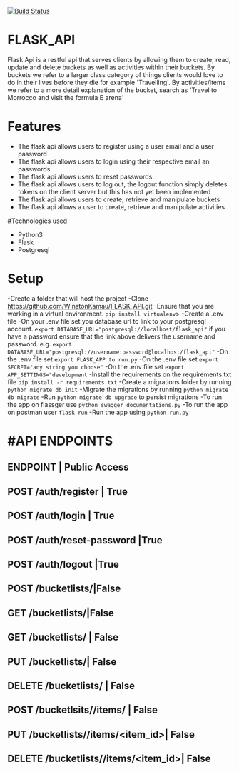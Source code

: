 [![Build Status](https://travis-ci.org/WinstonKamau/FLASK_API.svg?branch=master)](https://travis-ci.org/WinstonKamau/FLASK_API)
# FLASK_API
Flask Api is a restful api that serves clients by allowing them to create, read, update and delete buckets as well as activities within their buckets. By buckets we refer to a larger class category of things clients would love to do in their lives before they die for example 'Travelling'. By activities/items we refer to a more detail explanation of the bucket, search as 'Travel to Morrocco and visit the formula E arena'

# Features
- The flask api allows users to register using a user email and a user password
- The flask api allows users to login using their respective email an passwords
- The flask api allows users to reset passwords.
- The flask api allows users to log out, the logout function simply deletes tokens on the client server but this has not yet been implemented
- The flask api allows users to create, retrieve and manipulate buckets
- The flask api allows a user to create, retrieve and manipulate activities

#Technologies used
- Python3
- Flask
- Postgresql
# Setup
-Create a folder that will host the project
-Clone https://github.com/WinstonKamau/FLASK_API.git
-Ensure that you are working in a virtual environment. `pip install virtualenv`>
-Create a .env file
-On your .env file set you database url to link to your postgresql account.
 `export DATABASE_URL="postgresql://localhost/flask_api"` if you have a password ensure that the link above delivers the username and password. e.g. `export DATABASE_URL="postgresql://username:password@localhost/flask_api"`
-On the .env file set `export FLASK_APP to run.py`
-On the .env file set `export SECRET="any string you choose"`
-On the .env file set `export APP_SETTINGS="development`
-Install the requirements on the requirements.txt file `pip install -r requirements.txt`
-Create a migrations folder by running `python migrate db init`
-Migrate the migrations by running `python migrate db migrate`
-Run `python migrate db upgrade` to persist migrations
-To run the app on flassger use `python swagger_documentations.py`
-To run the app on postman user `flask run`
-Run the app using `python run.py `

#API ENDPOINTS
================================
**ENDPOINT** | **Public Access**
---------------------------------
POST /auth/register | True
---------------------------
POST /auth/login | True
------------------------
POST /auth/reset-password |True
--------------------------------
POST /auth/logout |True
------------------------
POST /bucketlists/|False
-------------------------
GET /bucketlists/|False
------------------------
GET /bucketlists/<id> | False
-----------------------------
PUT /bucketlists/<id>| False
-----------------------------
DELETE /bucketlists/<id> | False
---------------------------------
POST /bucketlsits/<id>/items/ | False 
---------------------------------------------
PUT /bucketlists/<id>/items/<item_id>| False
---------------------------------------------
DELETE /bucketlists/<id>/items/<item_id>| False
------------------------------------------------


